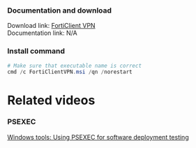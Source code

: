 ### Documentation and download
Download link: [FortiClient VPN](https://www.fortinet.com/support/product-downloads) <br />
Documentation link: N/A

### Install command
```powershell
# Make sure that executable name is correct
cmd /c FortiClientVPN.msi /qn /norestart
```

# Related videos
###  PSEXEC
[Windows tools: Using PSEXEC for software deployment testing](https://youtu.be/9ywdTna_TLc) <br />

